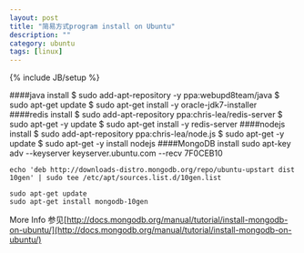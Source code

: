 ```yaml
---
layout: post
title: "简易方式program install on Ubuntu"
description: ""
category: ubuntu
tags: [linux]
---
```

{% include JB/setup %}

####java install
    $ sudo add-apt-repository -y ppa:webupd8team/java
    $ sudo apt-get update
    $ sudo apt-get install -y oracle-jdk7-installer
####redis install
    $ sudo add-apt-repository ppa:chris-lea/redis-server
    $ sudo apt-get -y update
    $ sudo apt-get  install -y redis-server
####nodejs install
    $ sudo add-apt-repository ppa:chris-lea/node.js
    $ sudo apt-get -y update
    $ sudo apt-get -y install nodejs
####MongoDB install
    sudo apt-key adv --keyserver keyserver.ubuntu.com --recv 7F0CEB10
    
`echo 'deb http://downloads-distro.mongodb.org/repo/ubuntu-upstart dist 10gen' | sudo tee /etc/apt/sources.list.d/10gen.list`
    
    sudo apt-get update
    sudo apt-get install mongodb-10gen

More Info 参见[http://docs.mongodb.org/manual/tutorial/install-mongodb-on-ubuntu/](http://docs.mongodb.org/manual/tutorial/install-mongodb-on-ubuntu/)
